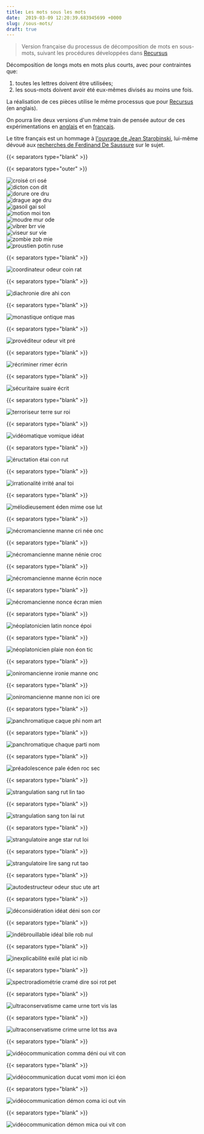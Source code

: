 ```yaml
---
title: Les mots sous les mots
date:  2019-03-09 12:20:39.683945699 +0000
slug: /sous-mots/
draft: true
---
```


> Version française du processus de décomposition de mots en sous-mots, suivant les procédures développées dans [Recursus](https://recursus.co/)

<!--more-->

Décomposition de longs mots en mots plus courts, avec pour contraintes que:
1. toutes les lettres doivent être utilisées; 
2. les sous-mots doivent avoir été eux-mêmes divisés au moins une fois.

La réalisation de ces pièces utilise le même processus que pour [Recursus](https://recursus.co/category/subwords.html) (en anglais).

On pourra lire deux versions d'un même train de pensée autour de ces expérimentations en [anglais](https://recursus.co/squares/writing-under-computation/) et en [français](https://jeremiewenger.com/assets/ca-artificiel/JWenger_printemps_2019_%C3%A9criture_double.pdf).  

Le titre français est un hommage à [l'ouvrage de Jean Starobinski](http://www.gallimard.fr/Catalogue/GALLIMARD/Le-Chemin/Les-mots-sous-les-mots), lui-même dévoué aux [recherches de Ferdinand De Saussure](http://www.hls-dhs-dss.ch/textes/f/F16165.php) sur le sujet.

{{< separators type="blank" >}}

{{< separators type="outer" >}}

![croisé cri osé](/assets/mots-sous-mots/croisé_cri_osé.png)  
![dicton con dit](/assets/mots-sous-mots/dicton_con_dit.png)  
![dorure ore dru](/assets/mots-sous-mots/dorure_ore_dru.png)  
![drague age dru](/assets/mots-sous-mots/drague_age_dru.png)  
![gasoil gai sol](/assets/mots-sous-mots/gasoil_gai_sol.png)  
![motion moi ton](/assets/mots-sous-mots/motion_moi_ton.png)  
![moudre mur ode](/assets/mots-sous-mots/moudre_mur_ode.png)  
![vibrer brr vie](/assets/mots-sous-mots/vibrer_brr_vie.png)  
![viseur sur vie](/assets/mots-sous-mots/viseur_sur_vie.png)  
![zombie zob mie](/assets/mots-sous-mots/zombie_zob_mie.png)  
![proustien potin ruse](/assets/mots-sous-mots/proustien_potin_ruse.png)  

{{< separators type="blank" >}}

![coordinateur odeur coin rat](/assets/mots-sous-mots/coordinateur_odeur_coin_rat.png)  

{{< separators type="blank" >}}

![diachronie dire ahi con](/assets/mots-sous-mots/diachronie_dire_ahi_con.png)  

{{< separators type="blank" >}}

![monastique ontique mas](/assets/mots-sous-mots/monastique_ontique_mas.png)  

{{< separators type="blank" >}}

![provéditeur odeur vit pré](/assets/mots-sous-mots/provéditeur_odeur_vit_pré.png)  

{{< separators type="blank" >}}

![récriminer rimer écrin](/assets/mots-sous-mots/récriminer_rimer_écrin.png)  

{{< separators type="blank" >}}

![sécuritaire suaire écrit](/assets/mots-sous-mots/sécuritaire_suaire_écrit.png)  

{{< separators type="blank" >}}

![terroriseur terre sur roi](/assets/mots-sous-mots/terroriseur_terre_sur_roi.png)  

{{< separators type="blank" >}}

![vidéomatique vomique idéat](/assets/mots-sous-mots/vidéomatique_vomique_idéat.png)  

{{< separators type="blank" >}}

![éructation étai con rut](/assets/mots-sous-mots/éructation_étai_con_rut.png)  

{{< separators type="blank" >}}

![irrationalité irrité anal toi](/assets/mots-sous-mots/irrationalité_irrité_anal_toi.png)  

{{< separators type="blank" >}}

![mélodieusement éden mime ose lut](/assets/mots-sous-mots/mélodieusement_éden_mime_ose_lut.png)  

{{< separators type="blank" >}}

![nécromancienne manne cri née onc](/assets/mots-sous-mots/nécromancienne_manne_cri_née_onc.png)  

{{< separators type="blank" >}}

![nécromancienne manne nénie croc](/assets/mots-sous-mots/nécromancienne_manne_nénie_croc.png)  

{{< separators type="blank" >}}

![nécromancienne manne écrin noce](/assets/mots-sous-mots/nécromancienne_manne_écrin_noce.png)  

{{< separators type="blank" >}}

![nécromancienne nonce écran mien](/assets/mots-sous-mots/nécromancienne_nonce_écran_mien.png)  

{{< separators type="blank" >}}

![néoplatonicien latin nonce époi](/assets/mots-sous-mots/néoplatonicien_latin_nonce_époi.png)  

{{< separators type="blank" >}}

![néoplatonicien plaie non éon tic](/assets/mots-sous-mots/néoplatonicien_plaie_non_éon_tic.png)  

{{< separators type="blank" >}}

![oniromancienne ironie manne onc](/assets/mots-sous-mots/oniromancienne_ironie_manne_onc.png)  

{{< separators type="blank" >}}

![oniromancienne manne non ici ore](/assets/mots-sous-mots/oniromancienne_manne_non_ici_ore.png)  

{{< separators type="blank" >}}

![panchromatique caque phi nom art](/assets/mots-sous-mots/panchromatique_caque_phi_nom_art.png)  

{{< separators type="blank" >}}

![panchromatique chaque parti nom](/assets/mots-sous-mots/panchromatique_chaque_parti_nom.png)  

{{< separators type="blank" >}}

![préadolescence pale éden roc sec](/assets/mots-sous-mots/préadolescence_pale_éden_roc_sec.png)  

{{< separators type="blank" >}}

![strangulation sang rut lin tao](/assets/mots-sous-mots/strangulation_sang_rut_lin_tao.png)  

{{< separators type="blank" >}}

![strangulation sang ton lai rut](/assets/mots-sous-mots/strangulation_sang_ton_lai_rut.png)  

{{< separators type="blank" >}}

![strangulatoire ange star rut loi](/assets/mots-sous-mots/strangulatoire_ange_star_rut_loi.png)  

{{< separators type="blank" >}}

![strangulatoire lire sang rut tao](/assets/mots-sous-mots/strangulatoire_lire_sang_rut_tao.png)  

{{< separators type="blank" >}}

![autodestructeur odeur stuc ute art](/assets/mots-sous-mots/autodestructeur_odeur_stuc_ute_art.png)  

{{< separators type="blank" >}}

![déconsidération idéat déni son cor](/assets/mots-sous-mots/déconsidération_idéat_déni_son_cor.png)  

{{< separators type="blank" >}}

![indébrouillable idéal bile rob nul](/assets/mots-sous-mots/indébrouillable_idéal_bile_rob_nul.png)  

{{< separators type="blank" >}}

![inexplicabilité exilé plat ici nib](/assets/mots-sous-mots/inexplicabilité_exilé_plat_ici_nib.png)  

{{< separators type="blank" >}}

![spectroradiométrie cramé dire soi rot pet](/assets/mots-sous-mots/spectroradiométrie_cramé_dire_soi_rot_pet.png)  

{{< separators type="blank" >}}

![ultraconservatisme came urne tort vis las](/assets/mots-sous-mots/ultraconservatisme_came_urne_tort_vis_las.png)  

{{< separators type="blank" >}}

![ultraconservatisme crime urne lot tss ava](/assets/mots-sous-mots/ultraconservatisme_crime_urne_lot_tss_ava.png)  

{{< separators type="blank" >}}

![vidéocommunication comma déni oui vit con](/assets/mots-sous-mots/vidéocommunication_comma_déni_oui_vit_con.png)  

{{< separators type="blank" >}}

![vidéocommunication ducat vomi mon ici éon](/assets/mots-sous-mots/vidéocommunication_ducat_vomi_mon_ici_éon.png)  

{{< separators type="blank" >}}

![vidéocommunication démon coma ici out vin](/assets/mots-sous-mots/vidéocommunication_démon_coma_ici_out_vin.png)  

{{< separators type="blank" >}}

![vidéocommunication démon mica oui vit con](/assets/mots-sous-mots/vidéocommunication_démon_mica_oui_vit_con.png)  
